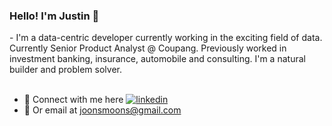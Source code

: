 
<h3> Hello! I'm Justin 👋</h3>
- I'm a data-centric developer currently working in the exciting field of data. Currently Senior Product Analyst @ Coupang. Previously worked in investment banking, insurance, automobile and consulting. I'm a natural builder and problem solver. 
<br/>
<br/>

- 💼 Connect with me here <a href="https://www.linkedin.com/in/munsheet/" rel="nofollow noreferrer"><img src="https://i.stack.imgur.com/gVE0j.png" alt="linkedin"></a> &nbsp;
- 📧 Or email at joonsmoons@gmail.com
